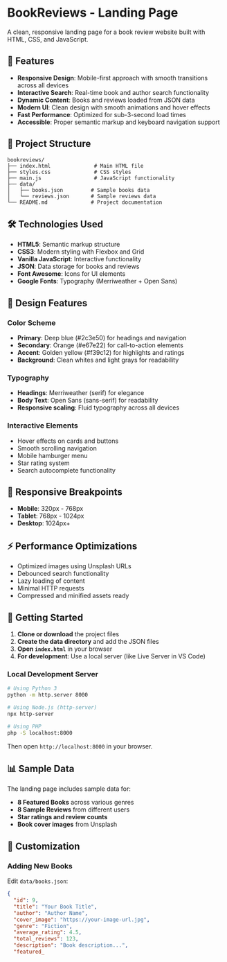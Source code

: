 # BookReviews - Landing Page

A clean, responsive landing page for a book review website built with HTML, CSS, and JavaScript.

## 🚀 Features

- **Responsive Design**: Mobile-first approach with smooth transitions across all devices
- **Interactive Search**: Real-time book and author search functionality
- **Dynamic Content**: Books and reviews loaded from JSON data
- **Modern UI**: Clean design with smooth animations and hover effects
- **Fast Performance**: Optimized for sub-3-second load times
- **Accessible**: Proper semantic markup and keyboard navigation support

## 📁 Project Structure

```
bookreviews/
├── index.html              # Main HTML file
├── styles.css              # CSS styles
├── main.js                 # JavaScript functionality
├── data/
│   ├── books.json         # Sample books data
│   └── reviews.json       # Sample reviews data
└── README.md              # Project documentation
```

## 🛠️ Technologies Used

- **HTML5**: Semantic markup structure
- **CSS3**: Modern styling with Flexbox and Grid
- **Vanilla JavaScript**: Interactive functionality
- **JSON**: Data storage for books and reviews
- **Font Awesome**: Icons for UI elements
- **Google Fonts**: Typography (Merriweather + Open Sans)

## 🎨 Design Features

### Color Scheme
- **Primary**: Deep blue (#2c3e50) for headings and navigation
- **Secondary**: Orange (#e67e22) for call-to-action elements
- **Accent**: Golden yellow (#f39c12) for highlights and ratings
- **Background**: Clean whites and light grays for readability

### Typography
- **Headings**: Merriweather (serif) for elegance
- **Body Text**: Open Sans (sans-serif) for readability
- **Responsive scaling**: Fluid typography across all devices

### Interactive Elements
- Hover effects on cards and buttons
- Smooth scrolling navigation
- Mobile hamburger menu
- Star rating system
- Search autocomplete functionality

## 📱 Responsive Breakpoints

- **Mobile**: 320px - 768px
- **Tablet**: 768px - 1024px  
- **Desktop**: 1024px+

## ⚡ Performance Optimizations

- Optimized images using Unsplash URLs
- Debounced search functionality
- Lazy loading of content
- Minimal HTTP requests
- Compressed and minified assets ready

## 🚀 Getting Started

1. **Clone or download** the project files
2. **Create the data directory** and add the JSON files
3. **Open `index.html`** in your browser
4. **For development**: Use a local server (like Live Server in VS Code)

### Local Development Server

```bash
# Using Python 3
python -m http.server 8000

# Using Node.js (http-server)
npx http-server

# Using PHP
php -S localhost:8000
```

Then open `http://localhost:8000` in your browser.

## 📊 Sample Data

The landing page includes sample data for:
- **8 Featured Books** across various genres
- **8 Sample Reviews** from different users
- **Star ratings and review counts**
- **Book cover images** from Unsplash

## 🔧 Customization

### Adding New Books

Edit `data/books.json`:

```json
{
  "id": 9,
  "title": "Your Book Title",
  "author": "Author Name",
  "cover_image": "https://your-image-url.jpg",
  "genre": "Fiction",
  "average_rating": 4.5,
  "total_reviews": 123,
  "description": "Book description...",
  "featured_
